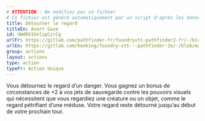 ```yaml
---
# ATTENTION : Ne modifiez pas ce fichier
# Ce fichier est généré automatiquement par un script d'après les données du module Foundry VTT officiel et de sa traduction
title: Détourner le regard
titleEn: Avert Gaze
id: UWdRX1VelipCzrCg
urlFr: https://gitlab.com/pathfinder-fr/foundryvtt-pathfinder2-fr/-/blob/master/data/actions/UWdRX1VelipCzrCg.htm
urlEn: https://gitlab.com/hooking/foundry-vtt---pathfinder-2e/-/blob/master/packs/data/actions.db/avert-gaze.json
group: actions
layout: actions
type: action
typeFr: Action Unique
---
```

Vous détournez le regard d’un danger. Vous gagnez un bonus de circonstances de +2 à vos jets de sauvegarde contre les pouvoirs visuels qui nécessitent que vous regardiez une créature ou un objet, comme le regard pétrifiant d’une méduse. Votre regard reste détourné jusqu’au début de votre prochain tour.


